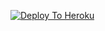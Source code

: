 [![Deploy To Heroku](https://www.herokucdn.com/deploy/button.svg)](https://heroku.com/deploy?template=https://github.com/bhuriya12/daxxx-new)
                     
